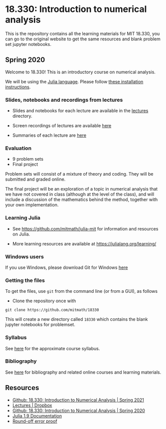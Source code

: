# 18.330: Introduction to numerical analysis

This is the repository contains all the learning materials for MIT 18.330, you can go to the original website to get the same resources and blank problem set jupyter notebooks.

## Spring 2020

Welcome to 18.330! This is an introductory course on numerical analysis.

We will be using the [Julia language](www.julialang.org). Please follow [these installation instructions](installation.md).

### Slides, notebooks and recordings from lectures

- Slides and notebooks for each lecture are available in the [lectures](lectures) directory.

- Screen recordings of lectures are available [here](https://www.dropbox.com/sh/ubkqwrqxnukgllc/AAA2cH9r7YQL7WmYVt-bblxta?dl=0)

- Summaries of each lecture are [here](summaries.md)

### Evaluation

- 9 problem sets 
- Final project 

Problem sets will consist of a mixture of theory and coding. They will be submitted and graded online.

The final project will be an exploration of a topic in numerical analysis that we have not covered in class (although at the level of the class), and will include a discussion of the mathematics behind the method, together with your own implementation.

### Learning Julia

- See https://github.com/mitmath/julia-mit for information and resources on Julia.

- More learning resources are available at https://julialang.org/learning/

### Windows users

If you use Windows, please download Git for Windows [here](https://gitforwindows.org)

### Getting the files

To get the files, use `git` from the command line (or from a GUI), as follows

- Clone the repository once with
```
git clone https://github.com/mitmath/18330
```
This will create a new directory called `18330` which contains the blank jupyter notebooks for problemset.

### Syllabus
See [here](syllabus.md) for the approximate course syllabus.

### Bibliography

See [here](bibliography.md) for bibliography and related online courses and learning materials.

## Resources

* [Github: 18.330: Introduction to Numerical Analysis | Spring 2021](https://github.com/mitmath/18330)
* [Lectures | Dropbox](https://www.dropbox.com/sh/ubkqwrqxnukgllc/AAA2cH9r7YQL7WmYVt-bblxta?dl=0)
* [Github: 18.330: Introduction to Numerical Analysis | Spring 2020](https://github.com/PKUFlyingPig/MIT18.330/tree/spring20)
* [Julia 1.9 Documentation](https://docs.julialang.org/en/v1/)
* [Round-off error proof](https://en.wikipedia.org/wiki/Round-off_error)
